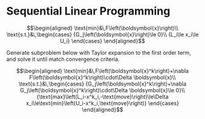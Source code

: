 # Sequential Linear Programming

$$\begin{aligned}
\text{min}&\,F\left(\boldsymbol{x}\right)\\
\text{s.t.}&\,\begin{cases}
    {G_j\left(\boldsymbol{x}\right)\le 0}\\
    {L_i\le x_i\le U_i}
\end{cases}
\end{aligned}$$

Generate subproblem below with Taylor expansion to the first order term, and solve it until match convergence criteria.

$$\begin{aligned}
\text{min}&\,F\left(\boldsymbol{x}^k\right)+\nabla F\left(\boldsymbol{x}^k\right)\cdot\Delta \boldsymbol{x}\\
\text{s.t.}&\,\begin{cases}
    {G_j\left(\boldsymbol{x}^k\right)+\nabla G_j\left(\boldsymbol{x}^k\right)\cdot\Delta \boldsymbol{x}\le 0}\\
    {\text{max}\left(L_i-x^k_i,-\text{move}\right)\le\Delta x_i\le\text{min}\left(U_i-x^k_i,\text{move}\right)}
\end{cases}
\end{aligned}$$
